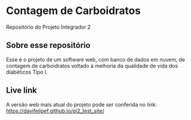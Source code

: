 # Contagem de Carboidratos
Repositório do Projeto Integrador 2

## Sobre esse repositório
Esse é o projeto de um software web, com banco de dados em nuvem, de contagem de carboidratos voltado à melhoria da qualidade de vida dos diabéticos Tipo I.

## Live link
A versão web mais atual do projeto pode ser conferida no link: https://davifelipef.github.io/pi2_test_site/

